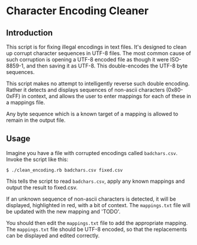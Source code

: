 # Character Encoding Cleaner

## Introduction

This script is for fixing illegal encodings in text files. It's designed to clean up corrupt character sequences in UTF-8 files. The most common cause of such corruption is opening a UTF-8 encoded file as though it were ISO-8859-1, and then saving it as UTF-8. This double-encodes the UTF-8 byte sequences.

This script makes no attempt to intelligently reverse such double encoding. Rather it detects and displays sequences of non-ascii characters (0x80-0xFF) in context, and allows the user to enter mappings for each of these in a mappings file.

Any byte sequence which is a known target of a mapping is allowed to remain in the output file.

## Usage

Imagine you have a file with corrupted encodings called `badchars.csv`. Invoke the script like this:

```
$ ./clean_encoding.rb badchars.csv fixed.csv
```

This tells the script to read `badchars.csv`, apply any known mappings and output the result to fixed.csv.

If an unknown sequence of non-ascii characters is detected, it will be displayed, highlighted in red, with a bit of context. The `mappings.txt` file will be updated with the new mapping and 'TODO'.

You should then edit the `mappings.txt` file to add the appropriate mapping. The `mappings.txt` file should be UTF-8 encoded, so that the replacements can be displayed and edited correctly.